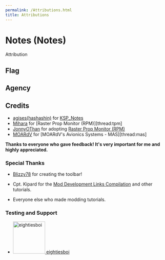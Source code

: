 ```yaml
---
permalink: /Attributions.html
title: Attributions
---
```


<!--
Attributions.md v1.0.1.0
Notes (Notes)
created: 01 Feb 2022
updated: 01 Feb 2022
-->

# Notes (Notes)

Attribution

## Flag

## Agency

## Credits

* [agises(hashashin)][LINK:agises] for [KSP_Notes][thread:notes]
* [Mihara][LINK:mihara] for [Raster Prop Monitor (RPM)][thread:tpm]
* [JonnyOThan][LINK:JonnyOThan] for adopting [Raster Prop Monitor (RPM)][thread:rpma]
* [MOARdV][LINK:moardv] for [MOARdV's Avionics Systems - MAS][thread:mas]

**Thanks to everyone who gave feedback! It's very important for me and highly appreciated.**

### Special Thanks

* [Blizzy78][LINK:blizzy78] for creating the toolbar!
* Cpt. Kipard for the [Mod Development Links Compilation](https://forum.kerbalspaceprogram.com/threads/94638) and other tutorials.

* Everyone else who made modding tutorials.

### Testing and Support

<ul>
  <li><a href="https://forum.kerbalspaceprogram.com/index.php?/profile/133828-eightiesboi/"><img border="0" alt="eightiesboi" src="https://kerbal-forum-uploads.s3.us-west-2.amazonaws.com/monthly_2018_01/happy_velociraptor_dinosaur_greeting_cards-r918b99ab65894a198682f360e419773a_xvuak_8byvr_512.thumb.jpg.00c28897eef8a91ee74f6cb59a9bbb5f.jpg" width="100" height="100" > eightiesboi</a></li>
</ul>


[thread:tb]: https://forum.kerbalspaceprogram.com/index.php?/topic/161857-* "Blizzy78's Toolbar"
[threade:mas]:https://forum.kerbalspaceprogram.com/index.php?/topic/160856-* "MOARdV's Avionics Systems (MAS)"
[thread:rpm]: https://forum.kerbalspaceprogram.com/threads/117471-* "Raster Prop Monitor (RPM)"
[thread:rpma]: https://forum.kerbalspaceprogram.com/threads/190737-* "Raster Prop Monitor Adopted(RPMA)"
[thread:notes]: https://forum.kerbalspaceprogram.com/threads/50884-* "KSP_Notes"

[LINK:zer0Kerbal]: https://forum.kerbalspaceprogram.com/index.php?/profile/190933-zer0kerbal/ "zer0Kerbal"
[LINK:agises]: https://forum.kerbalspaceprogram.com/index.php?/profile/89502-agises/ "Salud hashashin(agises)"
[LINK:moardv]: https://forum.kerbalspaceprogram.com/index.php?/profile/60950-moardv/ "MoarDV"
[LINK:jonnyothan]: https://forum.kerbalspaceprogram.com/index.php?/profile/40902-jonnyothan/ "JonnyOThan"
[LINK:mihara]: https://forum.kerbalspaceprogram.com/index.php?/profile/59752-mihara/ "Mihara"
[LINK:blizzy78]: https://forum.kerbalspaceprogram.com/index.php?/profile/68543-blizzy78/ "Blizzy78"

<!-- this file CC BY-NC-ND 3.0 Un
ported by zer0Kerbal-->
